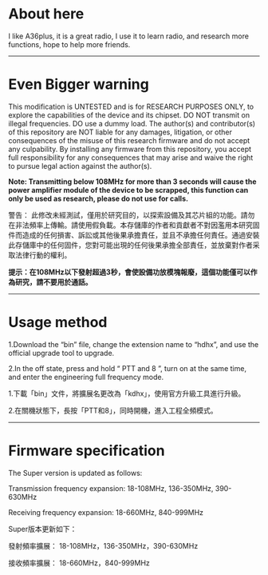 # About here
I like A36plus, it is a great radio, I use it to learn radio, and research more functions, hope to help more friends.

---

# Even Bigger warning
This modification is UNTESTED and is for RESEARCH PURPOSES ONLY, to explore the capabilities of the device and its chipset. DO NOT transmit on illegal frequencies. DO use a dummy load. The author(s) and contributor(s) of this repository are NOT liable for any damages, litigation, or other consequences of the misuse of this research firmware and do not accept any culpability. By installing any firmware from this repository, you accept full responsibility for any consequences that may arise and waive the right to pursue legal action against the author(s).

<b>Note: Transmitting below 108MHz for more than 3 seconds will cause the power amplifier module of the device to be scrapped, this function can only be used as research, please do not use for calls.</b>



警告：
此修改未經測試，僅用於研究目的，以探索設備及其芯片組的功能。請勿在非法頻率上傳輸。請使用假負載。本存儲庫的作者和貢獻者不對因濫用本研究固件而造成的任何損害、訴訟或其他後果承擔責任，並且不承擔任何責任。通過安裝此存儲庫中的任何固件，您對可能出現的任何後果承擔全部責任，並放棄對作者采取法律行動的權利。

<b>提示：在108MHz以下發射超過3秒，會使設備功放模塊報廢，這個功能僅可以作為研究，請不要用於通話。</b>

---

# Usage method
1.Download the “bin” file, change the extension name to “hdhx”, and use the official upgrade tool to upgrade.

2.In the off state, press and hold “ PTT and 8 ”, turn on at the same time, and enter the engineering full frequency mode.



1.下載「bin」文件，將擴展名更改為「kdhx」，使用官方升級工具進行升級。

2.在關機狀態下，長按「PTT和8」，同時開機，進入工程全頻模式。

---

# Firmware specification

The Super version is updated as follows:

Transmission frequency expansion:
18-108MHz, 136-350MHz, 390-630MHz

Receiving frequency expansion:
18-660MHz, 840-999MHz

Super版本更新如下：

發射頻率擴展：
18-108MHz，136-350MHz，390-630MHz

接收頻率擴展：
18-660MHz，840-999MHz
